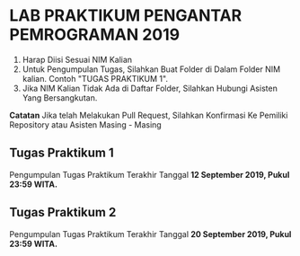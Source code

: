 # LAB PRAKTIKUM PENGANTAR PEMROGRAMAN 2019

1. Harap Diisi Sesuai NIM Kalian
2. Untuk Pengumpulan Tugas, Silahkan Buat Folder di Dalam Folder NIM kalian. Contoh "TUGAS PRAKTIKUM 1".
3. Jika NIM Kalian Tidak Ada di Daftar Folder, Silahkan Hubungi Asisten Yang Bersangkutan.

**Catatan**
  Jika telah Melakukan Pull Request, Silahkan Konfirmasi Ke Pemiliki Repository atau Asisten Masing - Masing
  
## Tugas Praktikum 1
Pengumpulan Tugas Praktikum Terakhir Tanggal **12 September 2019, Pukul 23:59 WITA.**

## Tugas Praktikum 2
Pengumpulan Tugas Praktikum Terakhir Tanggal **20 September 2019, Pukul 23:59 WITA.**
